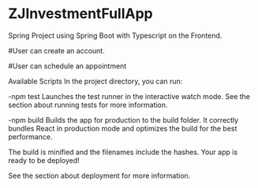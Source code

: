 # ZJInvestmentFullApp
Spring Project using Spring Boot with Typescript on the Frontend.

#User can create an account.

#User can schedule an appointment

Available Scripts
In the project directory, you can run:

-npm test
Launches the test runner in the interactive watch mode.
See the section about running tests for more information.

-npm build
Builds the app for production to the build folder.
It correctly bundles React in production mode and optimizes the build for the best performance.

The build is minified and the filenames include the hashes.
Your app is ready to be deployed!

See the section about deployment for more information.
